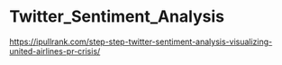 # Twitter_Sentiment_Analysis

https://ipullrank.com/step-step-twitter-sentiment-analysis-visualizing-united-airlines-pr-crisis/
